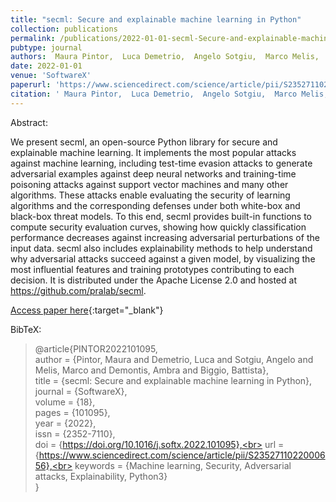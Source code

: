 ```yaml
---
title: "secml: Secure and explainable machine learning in Python"
collection: publications
permalink: /publications/2022-01-01-secml-Secure-and-explainable-machine-learning-in-Python
pubtype: journal
authors:  Maura Pintor,  Luca Demetrio,  Angelo Sotgiu,  Marco Melis,  Ambra Demontis,  Battista Biggio
date: 2022-01-01
venue: 'SoftwareX'
paperurl: 'https://www.sciencedirect.com/science/article/pii/S2352711022000656'
citation: ' Maura Pintor,  Luca Demetrio,  Angelo Sotgiu,  Marco Melis,  Ambra Demontis,  Battista Biggio, &quot;secml: Secure and explainable machine learning in Python.&quot; SoftwareX, 2022.'
---
```

Abstract:

We present secml, an open-source Python library for secure and explainable machine learning. It implements the most popular attacks against machine learning, including test-time evasion attacks to generate adversarial examples against deep neural networks and training-time poisoning attacks against support vector machines and many other algorithms. These attacks enable evaluating the security of learning algorithms and the corresponding defenses under both white-box and black-box threat models. To this end, secml provides built-in functions to compute security evaluation curves, showing how quickly classification performance decreases against increasing adversarial perturbations of the input data. secml also includes explainability methods to help understand why adversarial attacks succeed against a given model, by visualizing the most influential features and training prototypes contributing to each decision. It is distributed under the Apache License 2.0 and hosted at https://github.com/pralab/secml.

[Access paper here](https://www.sciencedirect.com/science/article/pii/S2352711022000656){:target="_blank"}

BibTeX: 
>@article{PINTOR2022101095,<br>    author = {Pintor, Maura and Demetrio, Luca and Sotgiu, Angelo and Melis, Marco and Demontis, Ambra and Biggio, Battista},<br>    title = {secml: Secure and explainable machine learning in Python},<br>    journal = {SoftwareX},<br>    volume = {18},<br>    pages = {101095},<br>    year = {2022},<br>    issn = {2352-7110},<br>    doi = {https://doi.org/10.1016/j.softx.2022.101095},<br>    url = {https://www.sciencedirect.com/science/article/pii/S2352711022000656},<br>    keywords = {Machine learning, Security, Adversarial attacks, Explainability, Python3}<br>}<br>